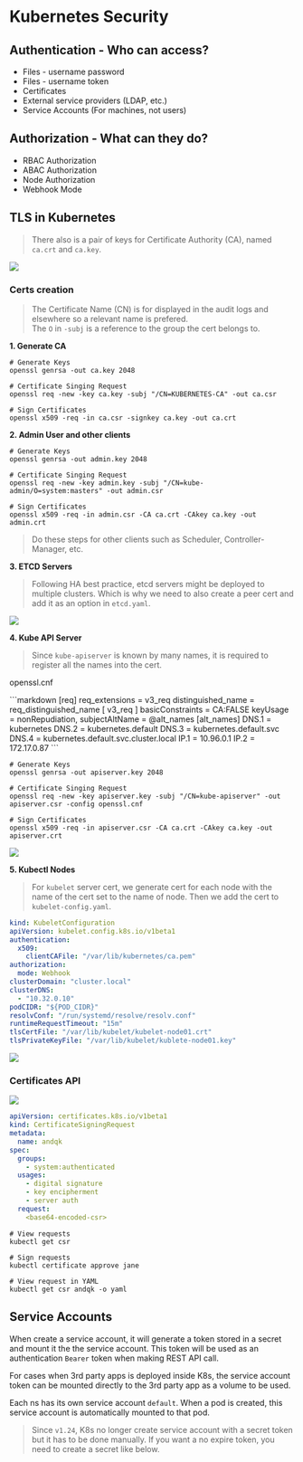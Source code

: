 # Kubernetes Security

## Authentication - Who can access?

- Files - username password
- Files - username token
- Certificates
- External service providers (LDAP, etc.)
- Service Accounts (For machines, not users)

## Authorization - What can they do?

- RBAC Authorization
- ABAC Authorization
- Node Authorization
- Webhook Mode

## TLS in Kubernetes

> There also is a pair of keys for Certificate Authority (CA), named `ca.crt` and `ca.key`.

![](./images/k8s-certs.png)

### Certs creation

> The Certificate Name (CN) is for displayed in the audit logs and elsewhere so a relevant name is prefered. <br>
> The `O` in `-subj` is a reference to the group the cert belongs to.

<b>1. Generate CA</b>

```
# Generate Keys
openssl genrsa -out ca.key 2048

# Certificate Singing Request
openssl req -new -key ca.key -subj "/CN=KUBERNETES-CA" -out ca.csr

# Sign Certificates
openssl x509 -req -in ca.csr -signkey ca.key -out ca.crt
```

<b>2. Admin User and other clients</b>

```
# Generate Keys
openssl genrsa -out admin.key 2048

# Certificate Singing Request
openssl req -new -key admin.key -subj "/CN=kube-admin/O=system:masters" -out admin.csr

# Sign Certificates
openssl x509 -req -in admin.csr -CA ca.crt -CAkey ca.key -out admin.crt
```

> Do these steps for other clients such as Scheduler, Controller-Manager, etc.

<b>3. ETCD Servers</b>

> Following HA best practice, etcd servers might be deployed to multiple clusters. Which is why we need to also create a peer cert and add it as an option in `etcd.yaml`.

![](./images/etcd-server-cert.png)

<b>4. Kube API Server</b>

> Since `kube-apiserver` is known by many names, it is required to register all the names into the cert.

<p class="codeblock-label">openssl.cnf</p>
```markdown
[req]
req_extensions = v3_req
distinguished_name = req_distinguished_name
[ v3_req ]
basicConstraints = CA:FALSE
keyUsage = nonRepudiation,
subjectAltName = @alt_names
[alt_names]
DNS.1 = kubernetes
DNS.2 = kubernetes.default
DNS.3 = kubernetes.default.svc
DNS.4 = kubernetes.default.svc.cluster.local
IP.1 = 10.96.0.1
IP.2 = 172.17.0.87
```

```
# Generate Keys
openssl genrsa -out apiserver.key 2048

# Certificate Singing Request
openssl req -new -key apiserver.key -subj "/CN=kube-apiserver" -out apiserver.csr -config openssl.cnf

# Sign Certificates
openssl x509 -req -in apiserver.csr -CA ca.crt -CAkey ca.key -out apiserver.crt
```

![](./images/kube-apiserver-cert-options.png)

<b>5. Kubectl Nodes</b>

> For `kubelet` server cert, we generate cert for each node with the name of the cert set to the name of node. Then we add the cert to `kubelet-config.yaml`.

``` kubelet-config.yaml
kind: KubeletConfiguration
apiVersion: kubelet.config.k8s.io/v1beta1
authentication:
  x509:
    clientCAFile: "/var/lib/kubernetes/ca.pem"
authorization:
  mode: Webhook
clusterDomain: "cluster.local"
clusterDNS: 
  - "10.32.0.10"
podCIDR: "${POD_CIDR}"
resolvConf: "/run/systemd/resolve/resolv.conf"
runtimeRequestTimeout: "15m"
tlsCertFile: "/var/lib/kubelet/kubelet-node01.crt"
tlsPrivateKeyFile: "/var/lib/kubelet/kublete-node01.key"
```

![](./images/kubelet-client-cert.png)

### Certificates API

![](./images/cert-api.png)

``` someone-csr.yaml
apiVersion: certificates.k8s.io/v1beta1
kind: CertificateSigningRequest
metadata:
  name: andqk
spec:
  groups:
    - system:authenticated
  usages:
    - digital signature
    - key encipherment
    - server auth
  request:
    <base64-encoded-csr>
```

```
# View requests
kubectl get csr

# Sign requests
kubectl certificate approve jane

# View request in YAML
kubectl get csr andqk -o yaml
```

## Service Accounts

When create a service account, it will generate a token stored in a secret and mount it the the service account. This token will be used as an authentication `Bearer` token when making REST API call.

For cases when 3rd party apps is deployed inside K8s, the service account token can be mounted directly to the 3rd party app as a volume to be used.

Each ns has its own service account `default`. When a pod is created, this service account is automatically mounted to that pod.

> Since `v1.24`, K8s no longer create service account with a secret token but it has to be done manually. If you want a no expire token, you need to create a secret like below.

```

```
